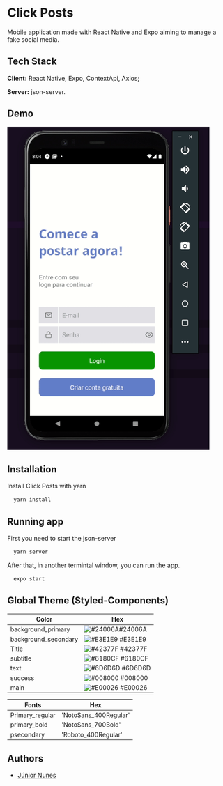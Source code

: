 # Click Posts

Mobile application made with React Native and Expo aiming to manage a fake social media.

## Tech Stack

**Client:** React Native, Expo, ContextApi, Axios;

**Server:** json-server.

## Demo

![App Screenshot](/src/assets/comConexao.gif)

## Installation

Install Click Posts with yarn

```bash
  yarn install
```

## Running app

First you need to start the json-server

```bash
  yarn server
```

After that, in another termintal window, you can run the app.

```bash
  expo start
```

## Global Theme (Styled-Components)

| Color                | Hex                                                              |
| -------------------- | ---------------------------------------------------------------- |
| background_primary   | ![#24006A](https://via.placeholder.com/10/24006A?text=+)#24006A  |
| background_secondary | ![#E3E1E9](https://via.placeholder.com/10/E3E1E9?text=+) #E3E1E9 |
| Title                | ![#42377F](https://via.placeholder.com/10/42377F?text=+) #42377F |
| subtitle             | ![#6180CF](https://via.placeholder.com/10/6180CF?text=+) #6180CF |
| text                 | ![#6D6D6D](https://via.placeholder.com/10/6D6D6D?text=+) #6D6D6D |
| success              | ![#008000](https://via.placeholder.com/10/008000?text=+) #008000 |
| main                 | ![#E00026](https://via.placeholder.com/10/E00026?text=+) #E00026 |

| Fonts           | Hex                   |
| --------------- | --------------------- |
| Primary_regular | 'NotoSans_400Regular' |
| primary_bold    | 'NotoSans_700Bold'    |
| psecondary      | 'Roboto_400Regular'   |

## Authors

- [Júnior Nunes](https://www.github.com/jnunes-ds)
